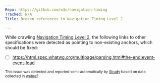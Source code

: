 ```yaml
---
Repo: https://github.com/w3c/navigation-timing
Tracked: N/A
Title: Broken references in Navigation Timing Level 2

---
```


While crawling [Navigation Timing Level 2](https://w3c.github.io/navigation-timing/), the following links to other specifications were detected as pointing to non-existing anchors, which should be fixed:
* [ ] https://html.spec.whatwg.org/multipage/parsing.html#the-end:event-event-load

<sub>This issue was detected and reported semi-automatically by [Strudy](https://github.com/w3c/strudy/) based on data collected in [webref](https://github.com/w3c/webref/).</sub>